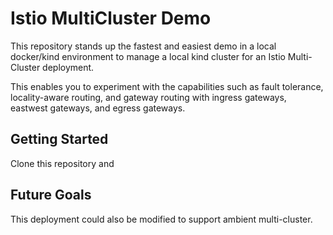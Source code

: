 # Istio MultiCluster Demo

This repository stands up the fastest and easiest demo in a local docker/kind environment
to manage a local kind cluster for an Istio Multi-Cluster deployment.

This enables you to experiment with the capabilities such as fault tolerance,
locality-aware routing, and gateway routing with ingress gateways, eastwest gateways,
and egress gateways.

## Getting Started

Clone this repository and 

## Future Goals

This deployment could also be modified to support ambient multi-cluster.